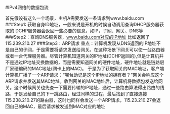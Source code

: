 #IPv4网络的数据包流

首先假设有这么一个场景，主机A需要发送一条请求到www.baidu.com
###Step1: 获取自身ID地址，一般来说是开机的时候自动调用查询DHCP服务器获取的
    DCHP服务器会返回一些必要的信息，如IP，子网、网关、DNS等
###Step2：查询DNS服务器，www.baidu.com对应的IP地址
    比如返回了115.239.210.27
###Step3：ARP请求
    重点：计算机发现从DNS返回的IP地址不是自己的子网，于是需要将请求发送给网关。在这种场景下网关可以使一台路由器或者一台代理服务器。尽管计算机知道网关的IP地址(DCHP返回的),但是计算机并不是通过IP地址交换数据的，而是需要知道网关的硬件地址，硬件地址就是链路层厂家硬编码的MAC地址(网卡上的MAC)。
    于是为了获取网关的MAC地址，客户端计算机广播了一个ARP请求：“哪台助记是这个IP地址的拥有者？”网关会响应这个ARP请求并发送其MAC地址。收到网关的MAC地址后，计算机将数据包发送给网关。这个时候网关也先查一下需要传输的IP地址，通过一些路由算法得出路由的线路，于是发给自己的下一跳路由，经过同样的过程，最后找到了直接连接115.238.210.27的路由器，这时也同样会发送一个ARP请求，115.23.210.27会返回自己的MAC，最后请求被发送到MAC对应的地址

